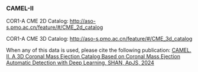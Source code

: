 ### CAMEL-II
COR1-A CME 2D Catalog:
http://aso-s.pmo.ac.cn/feature/#/CME_2d_catalog

COR1-A CME 3D Catalog:
http://aso-s.pmo.ac.cn/feature/#/CME_3d_catalog

When any of this data is used, please cite the following publication:
[CAMEL. II. A 3D Coronal Mass Ejection Catalog Based on Coronal Mass Ejection Automatic Detection with Deep Learning, SHAN, ApJS, 2024](https://iopscience.iop.org/article/10.3847/1538-4365/ad37bc)
